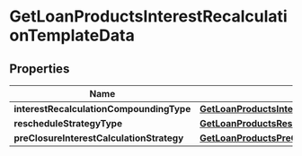 # GetLoanProductsInterestRecalculationTemplateData

## Properties
Name | Type | Description | Notes
------------ | ------------- | ------------- | -------------
**interestRecalculationCompoundingType** | [**GetLoanProductsInterestRecalculationCompoundingType**](GetLoanProductsInterestRecalculationCompoundingType.md) |  |  [optional]
**rescheduleStrategyType** | [**GetLoanProductsRescheduleStrategyType**](GetLoanProductsRescheduleStrategyType.md) |  |  [optional]
**preClosureInterestCalculationStrategy** | [**GetLoanProductsPreClosureInterestCalculationStrategy**](GetLoanProductsPreClosureInterestCalculationStrategy.md) |  |  [optional]
